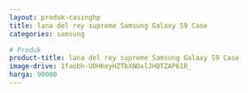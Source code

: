```yaml
---
layout: produk-casinghp
title: lana del rey supreme Samsung Galaxy S9 Case
categories: samsung

# Produk
product-title: lana del rey supreme Samsung Galaxy S9 Case
image-drive: 1faobh-UOHKeyHZTbXNOxlJHQTZAP61R_
harga: 90000
---
```

